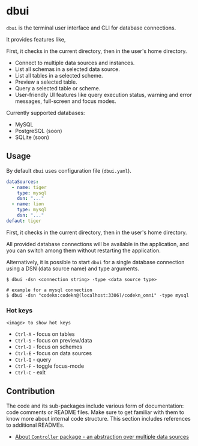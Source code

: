 # dbui

`dbui` is the terminal user interface and CLI for database connections.

It provides features like,

First, it checks in the current directory, then in the user's home directory.

- Connect to multiple data sources and instances.
- List all schemas in a selected data source.
- List all tables in a selected scheme.
- Preview a selected table.
- Query a selected table or scheme.
- User-friendly UI features like query execution status, warning and error messages, full-screen and focus modes.

Currently supported databases:

- MySQL
- PostgreSQL (soon)
- SQLite (soon)

## Usage

By default `dbui` uses configuration file (`dbui.yaml`).

```yaml
dataSources:
  - name: tiger
    type: mysql
    dsn: "..."
  - name: lion
    type: mysql
    dsn: "..."
defaut: tiger
```

First, it checks in the current directory, then in the user's home directory.

All provided database connections will be available in the application, and you can switch among them without restarting
the application.

Alternatively, it is possible to start `dbui` for a single database connection using a DSN (data source name) and type
arguments.

```shell
$ dbui -dsn <connection string> -type <data source type>

# example for a mysql connection
$ dbui -dsn "codekn:codekn@(localhost:3306)/codekn_omni" -type mysql
```

### Hot keys

    <image> to show hot keys

- `Ctrl-A` - focus on tables
- `Ctrl-S` - focus on preview/data
- `Ctrl-D` - focus on schemes
- `Ctrl-E` - focus on data sources
- `Ctrl-Q` - query
- `Ctrl-F` - toggle focus-mode
- `Ctrl-C` - exit

## Contribution

The code and its sub-packages include various form of documentation: code comments or README files. Make sure to get
familiar with them to know more about internal code structure. This section includes references to additional READMEs.

- [About `Controller` package - an abstraction over multiple data sources](internal/controller/README.md)
